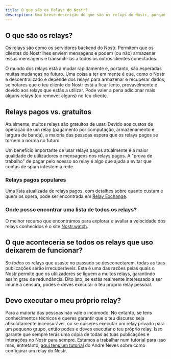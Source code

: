 ```yaml
---
title: O que são os Relays do Nostr?
description: Uma breve descrição do que são os relays do Nostr, porque são importantes e como funcionam.
---
```


## O que são os relays?

Os relays são como os servidores backend do Nostr. Permitem que os clientes do Nostr lhes enviem mensagens e podem (ou não) armazenar essas mensagens e transmiti-las a todos os outros clientes conectados.

O mundo dos relays está a mudar rapidamente e, portanto, são esperadas muitas mudanças no futuro. Uma coisa a ter em mente é que, como o Nostr é descentralizado e depende dos relays para armazenar e recuperar dados, se notares que o teu cliente do Nostr está a ficar lento, provavelmente é devido aos relays que estás a utilizar. Pode valer a pena adicionar mais alguns relays (ou remover alguns) no teu cliente.

## Relays pagos vs. gratuitos

Atualmente, muitos relays são gratuitos de usar. Devido aos custos de operação de um relay (pagamento por computação, armazenamento e largura de banda), a maioria das pessoas espera que os relays pagos se tornem a norma no futuro.

Um benefício importante de usar relays pagos atualmente é a maior qualidade de utilizadores e mensagens nos relays pagos. A "prova de trabalho" de pagar pelo acesso ao relay é algo que ajuda a evitar que contas de spam infestem a rede.

### Relays pagos populares

Uma lista atualizada de relays pagos, com detalhes sobre quanto custam e quem os opera, pode ser encontrada em [Relay Exchange](https://relay.exchange/).

### Onde posso encontrar uma lista de todos os relays?

O melhor recurso que encontrámos para explorar e avaliar a velocidade dos relays conhecidos é o site [Nostr.watch](https://nostr.watch/relays/find).

## O que aconteceria se todos os relays que uso deixarem de funcionar?

Se _todos_ os relays que usaste no passado se desconectarem, todas as tuas publicações serão irrecuperáveis. Esta é uma das razões pelas quais o Nostr permite que os utilizadores se liguem a muitos relays, garantindo assim grau de redundância. Dito isto, se estás realmente interessado a ser imune à censura, podes e deves executar o teu próprio relay pessoal.

## Devo executar o meu próprio relay?

Para a maioria das pessoas não vale o incómodo. No entanto, se tens conhecimentos técnicos e queres garantir que o teu discurso seja absolutamente incensurável, ou se quiseres executar um relay privado para um pequeno grupo, então podes e deves executar o teu próprio relay. Isso garante que sempre terás uma cópia de todas as tuas publicações e interações no Nostr para sempre. Estamos a trabalhar num tutorial para isso mas, entretanto, [aquí tens um tutorial](https://andreneves.xyz/p/set-up-a-nostr-relay-server-in-under) do Andre Neves sobre como configurar um relay do Nostr.
